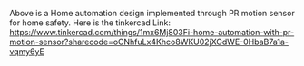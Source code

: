 Above is a Home automation design implemented through PR motion sensor for home safety.
Here is the tinkercad Link: https://www.tinkercad.com/things/1mx6Mj803Fi-home-automation-with-pr-motion-sensor?sharecode=oCNhfuLx4Khco8WKU02jXGdWE-0HbaB7a1a-vqmy6yE
